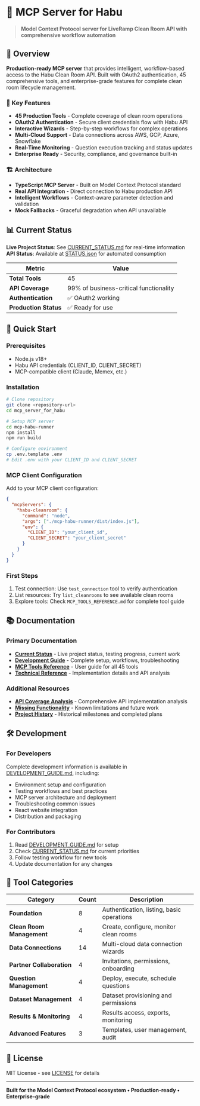 # 🚀 MCP Server for Habu

> **Model Context Protocol server for LiveRamp Clean Room API with comprehensive workflow automation**

## 📖 Overview

**Production-ready MCP server** that provides intelligent, workflow-based access to the Habu Clean Room API. Built with OAuth2 authentication, 45 comprehensive tools, and enterprise-grade features for complete clean room lifecycle management.

### 🎯 Key Features
- **45 Production Tools** - Complete coverage of clean room operations
- **OAuth2 Authentication** - Secure client credentials flow with Habu API
- **Interactive Wizards** - Step-by-step workflows for complex operations  
- **Multi-Cloud Support** - Data connections across AWS, GCP, Azure, Snowflake
- **Real-Time Monitoring** - Question execution tracking and status updates
- **Enterprise Ready** - Security, compliance, and governance built-in

### 🏗️ Architecture
- **TypeScript MCP Server** - Built on Model Context Protocol standard
- **Real API Integration** - Direct connection to Habu production API
- **Intelligent Workflows** - Context-aware parameter detection and validation
- **Mock Fallbacks** - Graceful degradation when API unavailable

## 📊 Current Status

**Live Project Status**: See [CURRENT_STATUS.md](./CURRENT_STATUS.md) for real-time information  
**API Status**: Available at [STATUS.json](./STATUS.json) for automated consumption

| Metric | Value |
|--------|-------|
| **Total Tools** | 45 |
| **API Coverage** | 99% of business-critical functionality |
| **Authentication** | ✅ OAuth2 working |
| **Production Status** | ✅ Ready for use |

## 🚀 Quick Start

### Prerequisites
- Node.js v18+
- Habu API credentials (CLIENT_ID, CLIENT_SECRET)
- MCP-compatible client (Claude, Memex, etc.)

### Installation
```bash
# Clone repository  
git clone <repository-url>
cd mcp_server_for_habu

# Setup MCP server
cd mcp-habu-runner
npm install
npm run build

# Configure environment
cp .env.template .env
# Edit .env with your CLIENT_ID and CLIENT_SECRET
```

### MCP Client Configuration
Add to your MCP client configuration:
```json
{
  "mcpServers": {
    "habu-cleanroom": {
      "command": "node",
      "args": ["./mcp-habu-runner/dist/index.js"],
      "env": {
        "CLIENT_ID": "your_client_id",
        "CLIENT_SECRET": "your_client_secret"
      }
    }
  }
}
```

### First Steps
1. Test connection: Use `test_connection` tool to verify authentication
2. List resources: Try `list_cleanrooms` to see available clean rooms  
3. Explore tools: Check `MCP_TOOLS_REFERENCE.md` for complete tool guide

## 📚 Documentation

### **Primary Documentation**
- **[Current Status](./CURRENT_STATUS.md)** - Live project status, testing progress, current work
- **[Development Guide](./DEVELOPMENT_GUIDE.md)** - Complete setup, workflows, troubleshooting  
- **[MCP Tools Reference](./MCP_TOOLS_REFERENCE.md)** - User guide for all 45 tools
- **[Technical Reference](./MCP_TOOLS_REFERENCE_DETAILED.md)** - Implementation details and API analysis

### **Additional Resources**
- **[API Coverage Analysis](./API_COVERAGE_ANALYSIS.md)** - Comprehensive API implementation analysis
- **[Missing Functionality](./MISSING_API_FUNCTIONALITY.md)** - Known limitations and future work
- **[Project History](./archive/)** - Historical milestones and completed plans

## 🛠️ Development

### **For Developers**
Complete development information is available in [DEVELOPMENT_GUIDE.md](./DEVELOPMENT_GUIDE.md), including:
- Environment setup and configuration
- Testing workflows and best practices  
- MCP server architecture and deployment
- Troubleshooting common issues
- React website integration
- Distribution and packaging

### **For Contributors**
1. Read [DEVELOPMENT_GUIDE.md](./DEVELOPMENT_GUIDE.md) for setup
2. Check [CURRENT_STATUS.md](./CURRENT_STATUS.md) for current priorities
3. Follow testing workflow for new tools
4. Update documentation for any changes

## 🔧 Tool Categories

| Category | Count | Description |
|----------|-------|-------------|
| **Foundation** | 8 | Authentication, listing, basic operations |
| **Clean Room Management** | 4 | Create, configure, monitor clean rooms |
| **Data Connections** | 14 | Multi-cloud data connection wizards |
| **Partner Collaboration** | 4 | Invitations, permissions, onboarding |
| **Question Management** | 4 | Deploy, execute, schedule questions |
| **Dataset Management** | 4 | Dataset provisioning and permissions |
| **Results & Monitoring** | 4 | Results access, exports, monitoring |
| **Advanced Features** | 3 | Templates, user management, audit |

## 📄 License

MIT License - see [LICENSE](./LICENSE) for details

---

**Built for the Model Context Protocol ecosystem • Production-ready • Enterprise-grade**